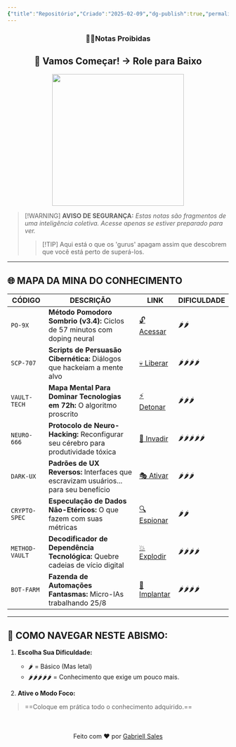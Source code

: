 ```yaml
---
{"title":"Repositório","Criado":"2025-02-09","dg-publish":true,"permalink":"/notas/repositorio/","dgPassFrontmatter":true}
---
```



<div align="center"> <h3>🕵️‍♂️Notas Proibidas</h3> <h2>🚀 Vamos Começar! → Role para Baixo</h2> </div>

<div align="center">
  <img src="https://media4.giphy.com/media/v1.Y2lkPTc5MGI3NjExdWM3eTN0N3ZyMGdlNnd6aDUxZzBmZXZ1dHVhdzQ3ZWMwNmtjazR2MiZlcD12MV9pbnRlcm5hbF9naWZfYnlfaWQmY3Q9Zw/3o85xJSfieKsICkquk/giphy.gif" width="300">
</div>

> [!WARNING] **AVISO DE SEGURANÇA:**
> *Estas notas são fragmentos de uma inteligência coletiva. Acesse apenas se estiver preparado para ver.*
> >[!TIP] Aqui está o que os 'gurus' apagam assim que descobrem que você está perto de superá-los.

---
## 🌐 MAPA DA MINA DO CONHECIMENTO

| CÓDIGO         | DESCRIÇÃO                                                                            | LINK                               | DIFICULDADE     |
| -------------- | ------------------------------------------------------------------------------------ | ---------------------------------- | --------------- |
| `PO-9X`        | **Método Pomodoro Sombrio (v3.4):** Ciclos de 57 minutos com doping neural           | [🔓 Acessar](javascript:void(0))   | 🌶️🌶️          |
| `SCP-707`      | **Scripts de Persuasão Cibernética:** Diálogos que hackeiam a mente alvo             | [💀 Liberar](javascript:void(0))   | 🌶️🌶️🌶️🌶️    |
| `VAULT-TECH`   | **Mapa Mental Para Dominar Tecnologias em 72h:** O algoritmo proscrito               | [⚡ Detonar](javascript:void(0))    | 🌶️🌶️🌶️       |
| `NEURO-666`    | **Protocolo de Neuro-Hacking:** Reconfigurar seu cérebro para produtividade tóxica   | [🧠 Invadir](javascript:void(0))   | 🌶️🌶️🌶️🌶️🌶️ |
| `DARK-UX`      | **Padrões de UX Reversos:** Interfaces que escravizam usuários... para seu benefício | [🎭 Ativar](javascript:void(0))    | 🌶️🌶️🌶️       |
| `CRYPTO-SPEC`  | **Especulação de Dados Não-Etéricos:** O que fazem com suas métricas                 | [🔍 Espionar](javascript:void(0))  | 🌶️🌶️          |
| `METHOD-VAULT` | **Decodificador de Dependência Tecnológica:** Quebre cadeias de vício digital        | [💥 Explodir](javascript:void(0))  | 🌶️🌶️🌶️🌶️    |
| `BOT-FARM`     | **Fazenda de Automações Fantasmas:** Micro-IAs trabalhando 25/8                      | [🤖 Implantar](javascript:void(0)) | 🌶️🌶️🌶️🌶️    |

---
## 📌 COMO NAVEGAR NESTE ABISMO:  

1. **Escolha Sua Dificuldade:**  
   - 🌶️ = Básico (Mas letal)  
   - 🌶️🌶️🌶️🌶️🌶️ = Conhecimento que exige um pouco mais.
   
2. **Ative o Modo Foco:**
>==Coloque em prática todo o conhecimento adquirido.==

<div align="center" style="margin-top:50px">
  <p>Feito com ❤️ por <a href="https://gabriellsales.com.br" target="_blank">Gabriell Sales</a></p>
</div>